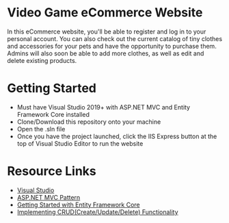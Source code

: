 # Video Game eCommerce Website
In this eCommerce website, you'll be able to register and log in to your personal account. You can also check out the current 
catalog of tiny clothes and accessories for your pets and have the opportunity to purchase them. Admins will also soon be 
able to add more clothes, as well as edit and delete existing products.

# Getting Started
- Must have Visual Studio 2019+ with ASP.NET MVC and Entity Framework Core installed
- Clone/Download this repository onto your machine
- Open the .sln file
- Once you have the project launched, click the IIS Express button at the top of Visual Studio Editor to run the website

# Resource Links
- [Visual Studio](https://visualstudio.microsoft.com/)
- [ASP.NET MVC Pattern](https://dotnet.microsoft.com/apps/aspnet/mvc)
- [Getting Started with Entity Framework Core](https://docs.microsoft.com/en-us/ef/core/get-started/?tabs=netcore-cli)
- [Implementing CRUD(Create/Update/Delete) Functionality](https://docs.microsoft.com/en-us/aspnet/core/data/ef-mvc/crud?view=aspnetcore-3.1)
